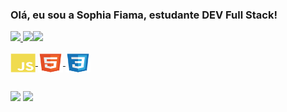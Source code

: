 ### Olá, eu sou a Sophia Fiama, estudante DEV Full Stack! 

<!-- Painel de controle -->
 <div>
  <a href="https://github.com/sophiafiama">
  <img height="180em" src="https://github-readme-stats.vercel.app/api?username=sophiafiama&show_icons=true&theme=midnight-purple&include_all_commits=true&count_private=true"/>  <img height="180em" src="https://github-readme-stats.vercel.app/api/top-langs/?username=sophiafiama&layout=compact&langs_count=16&theme=midnight-purple"/><img height="180em" src="https://github-readme-stats.vercel.app/api/top-langs/?username=sophiafiama&layout=compact&langs_count=7&theme=midnight-purple"/>
</div>

<!-- Linguagens utilizadas -->
  
<div style="display: inline_block"><br>
  <img align="center" alt="Rafa-Js" height="30" width="40" src="https://raw.githubusercontent.com/devicons/devicon/master/icons/javascript/javascript-plain.svg">
  <img align="center" alt="HTML" height="30" width="40" src="https://raw.githubusercontent.com/devicons/devicon/master/icons/html5/html5-original.svg">
  <img align="center" alt="CSS" height="30" width="40" src="https://raw.githubusercontent.com/devicons/devicon/master/icons/css3/css3-original.svg">
 </div>
 
  
  ##
<!--   Contatos e redes sociais -->
  
 <div> 
<!--  E-mail   -->
  <a href = "mailto:fiama.sophia.sf@gmail.com"><img src="https://img.shields.io/badge/-Gmail-%23333?style=for-the-badge&logo=gmail&logoColor=white" target="_blank"></a>
<!--   Linkedin  -->
  <a href="https://www.linkedin.com/in/sophia-fiama-43a89a143/" target="_blank"><img src="https://img.shields.io/badge/-LinkedIn-%230077B5?style=for-the-badge&logo=linkedin&logoColor=white" target="_blank"></a> 

</div>
